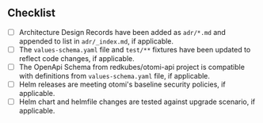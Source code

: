 ## Checklist

- [ ] Architecture Design Records have been added as `adr/*.md` and appended to list in `adr/_index.md`, if applicable.
- [ ] The `values-schema.yaml` file and `test/**` fixtures have been updated to reflect code changes, if applicable.
- [ ] The OpenApi Schema from redkubes/otomi-api project is compatible with definitions from `values-schema.yaml` file, if applicable.
- [ ] Helm releases are meeting otomi's baseline security policies, if applicable.
- [ ] Helm chart and helmfile changes are tested against upgrade scenario, if applicable.

